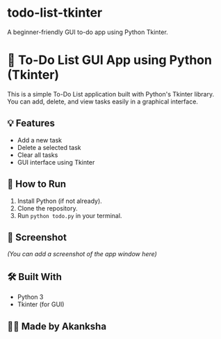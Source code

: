 # todo-list-tkinter
A beginner-friendly GUI to-do app using Python Tkinter.
# 📝 To-Do List GUI App using Python (Tkinter)

This is a simple To-Do List application built with Python's Tkinter library. You can add, delete, and view tasks easily in a graphical interface.

## 💡 Features
- Add a new task
- Delete a selected task
- Clear all tasks
- GUI interface using Tkinter

## 🚀 How to Run
1. Install Python (if not already).
2. Clone the repository.
3. Run `python todo.py` in your terminal.

## 📸 Screenshot
*(You can add a screenshot of the app window here)*

## 🛠️ Built With
- Python 3
- Tkinter (for GUI)

## 🙋‍♀️ Made by Akanksha

